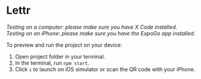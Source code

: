 # Lettr

_Testing on a computer: please make sure you have X Code installed._ <br />
_Testing on an iPhone: please make sure you have the ExpoGo app installed._

To preview and run the project on your device:
  1) Open project folder in your terminal.
  2) In the terminal, run `npm start`.
  3) Click `i` to launch on iOS simulator or scan the QR code with your iPhone.
